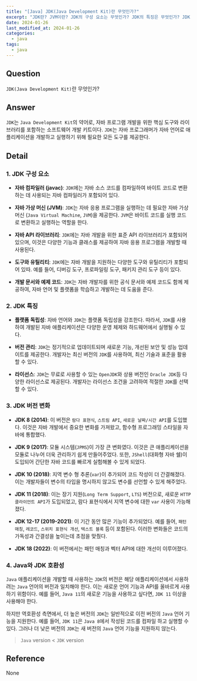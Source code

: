 ```yaml
---
title: "[Java] JDK(Java Development Kit)란 무엇인가?"
excerpt: "JDK란? JVM이란? JDK의 구성 요소는 무엇인가? JDK의 특징은 무엇인가? JDK 버전의 변화는 어떻게 이루어졌는가? Java와 JDK 버전이 일치해야 하는가?"
date: 2024-01-26
last_modified_at: 2024-01-26
categories:
  - java
tags:
  - java
---
```


## Question

`JDK(Java Development Kit)`란 무엇인가?

## Answer

`JDK`는 `Java Development Kit`의 약어로, 자바 프로그램 개발을 위한 핵심 도구와 라이브러리를 포함하는 소프트웨어 개발 키트이다. `JDK`는 자바 프로그래머가 자바 언어로 애플리케이션을 개발하고 실행하기 위해 필요한 모든 도구를 제공한다.

## Detail

### 1. JDK 구성 요소

* **자바 컴파일러 (javac)**: `JDK`에는 자바 소스 코드를 컴파일하여 바이트 코드로 변환하는 데 사용되는 자바 컴파일러가 포함되어 있다.

* **자바 가상 머신 (JVM)**: `JDK`는 자바 응용 프로그램을 실행하는 데 필요한 자바 가상 머신 (`Java Virtual Machine`, `JVM`)을 제공한다. `JVM`은 바이트 코드를 실행 코드로 변환하고 실행하는 역할을 한다.

* **자바 API 라이브러리**: `JDK`에는 자바 개발을 위한 표준 API 라이브러리가 포함되어 있으며, 이것은 다양한 기능과 클래스를 제공하여 자바 응용 프로그램을 개발할 때 사용된다.

* **도구와 유틸리티**: `JDK`에는 자바 개발을 지원하는 다양한 도구와 유틸리티가 포함되어 있따. 예를 들어, 디버깅 도구, 프로파일링 도구, 패키지 관리 도구 등이 있다.

* **개발 문서와 예제 코드**: `JDK`는 자바 개발자를 위한 공식 문서와 예제 코드도 함께 제공하여, 자바 언어 및 플랫폼을 학습하고 개발하는 데 도움을 준다.

### 2. JDK 특징

* **플랫폼 독립성**: 자바 언어와 `JDK`는 플랫폼 독립성을 강조한다. 따라서, `JDK`를 사용하여 개발된 자바 애플리케이션은 다양한 운영 체제와 하드웨어에서 실행될 수 있다.

* **버전 관리**: `JDK`는 정기적으로 업데이트되며 새로운 기능, 개선된 보안 및 성능 업데이트를 제공한다. 개발자는 최신 버전의 `JDK`를 사용하여, 최신 기술과 표준을 활용할 수 있다.

* **라이선스**: `JDK`는 무료로 사용할 수 있는 `OpenJDK`와 상용 버전인 `Oracle JDK`등 다양한 라이선스로 제공된다. 개발자는 라이선스 조건을 고려하여 적절한 `JDK`를 선택할 수 있다.

### 3. JDK 버전 변화

* **JDK 8 (2014)**: 이 버전은 `람다 표현식`, `스트림 API`, `새로운 날짜/시간 API`를 도입했다. 이것은 자바 개발에서 중요한 변화를 가져왔고, 함수형 프로그래밍 스타일을 자바에 통합했다.

* **JDK 9 (2017)**: 모듈 시스템(`JPMS`)이 가장 큰 변화였다. 이것은 큰 애플리케이션을 모듈로 나누어 더욱 관리하기 쉽게 만들어주었다. 또한, `JShell`(대화형 자바 쉘)이 도입되어 간단한 자바 코드를 빠르게 실험해볼 수 있게 되었다.

* **JDK 10 (2018)**: 지역 변수 형 추론(`var`)이 추가되어 코드 작성이 더 간결해졌다. 이는 개발자들이 변수의 타입을 명시하지 않고도 변수를 선언할 수 있게 해주었다.

* **JDK 11 (2018)**: 이는 장기 지원(`Long Term Support`, `LTS`) 버전으로, 새로운 `HTTP 클라이언트 API`가 도입되었고, 람다 표현식에서 지역 변수에 대한 `var` 사용이 가능해졌다.

* **JDK 12-17 (2019-2021)**: 이 기간 동안 많은 기능이 추가되었다. 예를 들어, `패턴 매칭`, `레코드`, `스위치 표현식 개선`, `텍스트 블록` 등이 포함된다. 이러한 변화들은 코드의 가독성과 간결성을 높이는데 초점을 맞췄다.

* **JDK 18 (2022)**: 이 버전에서는 패턴 매칭과 벡터 API에 대한 개선이 이루어졌다.

### 4. Java와 JDK 호환성

`Java` 애플리케이션을 개발할 때 사용하는 `JDK`의 버전은 해당 애플리케이션에서 사용하려는 `Java` 언어의 버전과 일치해야 한다. 이는 새로운 언어 기능과 API를 올바르게 사용하기 위함이다. 예를 들어, `Java 11`의 새로운 기능을 사용하고 싶다면, `JDK 11` 이상을 사용해야 한다.

하지만 역호환성 측면에서, 더 높은 버전의 `JDK`는 일반적으로 이전 버전의 `Java` 언어 기능을 지원한다. 예를 들어, `JDK 11`은 `Java 8`에서 작성된 코드를 컴파일 하고 실행할 수 있다. 그러나 더 낮은 버전의 `JDK`는 새 버전의 `Java` 언어 기능을 지원하지 않는다.

> `Java` version < `JDK` version

## Reference

None